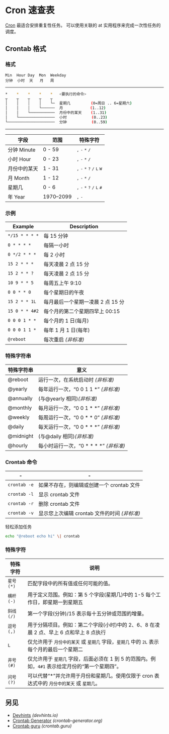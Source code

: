 Cron 速查表
===

[Cron](https://en.wikipedia.org/wiki/Cron) 最适合安排重复性任务。 可以使用关联的 at 实用程序来完成一次性任务的调度。

Crontab 格式
------
<!--rehype:body-class=cols-2-->

### 格式

```
Min  Hour Day  Mon  Weekday
分钟  小时  天   月   周
```

-------

```bash
*    *    *    *    *   <要执行的命令>
┬    ┬    ┬    ┬    ┬
│    │    │    │    └─  星期几         (0=周日 .. 6=星期六)
│    │    │    └──────  月            (1..12)
│    │    └───────────  月份中的某天    (1..31)
│    └────────────────  小时           (0..23)
└─────────────────────  分钟           (0..59)
```

-------

| 字段          | 范围   | 特殊字符             |
|--------------|--------|--------------------|
| 分钟 Minute   | 0 - 59 | <kbd>,</kbd> <kbd>-</kbd> <kbd>*</kbd> <kbd>/</kbd>
| 小时 Hour     | 0 - 23 | <kbd>,</kbd> <kbd>-</kbd> <kbd>*</kbd> <kbd>/</kbd>
| 月份中的某天   | 1 - 31 | <kbd>,</kbd> <kbd>-</kbd> <kbd>*</kbd> <kbd>?</kbd> <kbd>/</kbd> <kbd>L</kbd> <kbd>W</kbd>
| 月 Month     | 1 - 12 | <kbd>,</kbd> <kbd>-</kbd> <kbd>*</kbd> <kbd>/</kbd>
| 星期几        | 0 - 6  | <kbd>,</kbd> <kbd>-</kbd> <kbd>*</kbd> <kbd>?</kbd> <kbd>/</kbd> <kbd>L</kbd> <kbd>#</kbd>
| 年 Year       | 1970–2099  | <kbd>,</kbd> <kbd>-</kbd>
<!--rehype:className=show-header-->

### 示例

| Example        | Description            |
|----------------|------------------------|
| `*/15 * * * *` | 每 15 分钟   |
| `0 * * * *`    | 每隔一小时   |
| `0 */2 * * *`  | 每 2 小时   |
| `15 2 * * *`   | 每天凌晨 2 点 15 分   |
| `15 2 * * ?`   | 每天凌晨 2 点 15 分   |
| `10 9 * * 5`   | 每周五上午 9:10   |
| `0 0 * * 0`    | 每个星期日的午夜   |
| `15 2 * * 1L`  | 每月最后一个星期一凌晨 2 点 15 分   |
| `15 0 * * 4#2` | 每个月的第二个星期四早上 00:15   |
| `0 0 0 1 * *`  | 每个月的 1 日(每月)   |
| `0 0 0 1 1 *`  | 每年 1 月 1 日(每年)   |
| `@reboot`      | 每次重启 _(非标准)_   |

### 特殊字符串

| 特殊字符串       | 意义                                            |
|----------------|----------------------------------------------------|
| @reboot        | 运行一次，在系统启动时 _(非标准)_ |
| @yearly        | 每年运行一次，“0 0 1 1 *” _(非标准)_ |
| @annually      | (与@yearly 相同)_(非标准)_ |
| @monthly       | 每月运行一次，“0 0 1 \* \*” _(非标准)_ |
| @weekly        | 每周运行一次，“0 0 \* \* 0” _(非标准)_ |
| @daily         | 每天运行一次，“0 0 \* \* \*” _(非标准)_ |
| @midnight      | (与@daily 相同)_(非标准)_ |
| @hourly        | 每小时运行一次，“0 \* \* \* \*” _(非标准)_ |
<!--rehype:className=show-header -->

### Crontab 命令

| -            | -                                           |
|--------------|---------------------------------------------|
| `crontab -e` | 如果不存在，则编辑或创建一个 crontab 文件       |
| `crontab -l` | 显示 crontab 文件 |
| `crontab -r` | 删除 crontab 文件 |
| `crontab -v` | 显示您上次编辑 crontab 文件的时间 _(非标准)_ |

轻松添加任务

```bash
echo "@reboot echo hi" \| crontab
```

### 特殊字符
<!--rehype:wrap-class=col-span-2-->

| 特殊字符             | 说明 |
|---------------------|------------|
`星号(*)`  | 匹配字段中的所有值或任何可能的值。
`横杆(-)`  | 用于定义范围。例如：第 5 个字段(星期几)中的 1-5 每个工作日，即星期一到星期五
`斜线 (/)` | 第一个字段(分钟)/15 表示每十五分钟或范围的增量。
`逗号(,)`  | 用于分隔项目。例如：第二个字段(小时)中的 2、6、8 在凌晨 2 点、早上 6 点和早上 8 点执行
`L`       | 仅允许用于 `月份中的某天` 或 `星期几` 字段，`星期几` 中的 `2L` 表示每个月的最后一个星期二
`井号 (#)` | 仅允许用于 `星期几` 字段，后面必须在 1 到 5 的范围内。例如，`4#1` 表示给定月份的“第一个星期四”。
`问号(?)`  | 可以代替“*”并允许用于月份和星期几。使用仅限于 cron 表达式中的 `月份中的某天` 或 `星期几`。
<!--rehype:className=show-header auto-wrap-->

另见
----

- [Devhints](https://devhints.io/cron) _(devhints.io)_
- [Crontab Generator](https://crontab-generator.org/) _(crontab-generator.org)_
- [Crontab guru](https://crontab.guru/) _(crontab.guru)_

